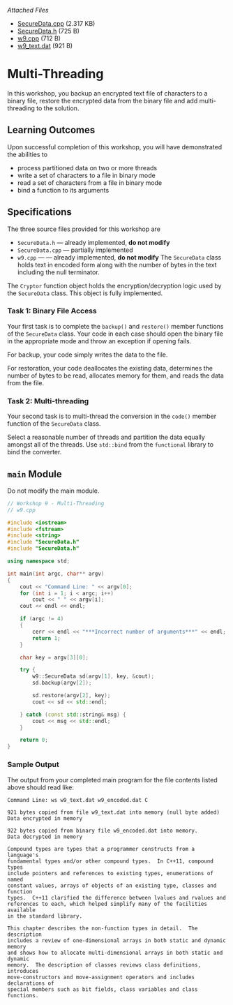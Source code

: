 _Attached Files_
- [SecureData.cpp](SecureData.cpp) (2.317 KB)
- [SecureData.h](SecureData.h) (725 B)
- [w9.cpp](w9.cpp) (712 B)
- [w9_text.dat](w9_text.dat) (921 B)

# Multi-Threading
In this workshop, you backup an encrypted text file of characters to a binary file, restore the encrypted data from the binary file and add multi-threading to the solution.

## Learning Outcomes
Upon successful completion of this workshop, you will have demonstrated the abilities to
- process partitioned data on two or more threads
- write a set of characters to a file in binary mode
- read a set of characters from a file in binary mode
- bind a function to its arguments

## Specifications
The three source files provided for this workshop are

- `SecureData.h` — already implemented, **do not modify**
- `SecureData.cpp` — partially implemented
- `w9.cpp` — — already implemented, **do not modify**
The `SecureData` class holds text in encoded form along with the number of bytes in the text including the null terminator.

The `Cryptor` function object holds the encryption/decryption logic used by the  `SecureData` class. This object is fully implemented.

### Task 1: Binary File Access
Your first task is to complete the `backup()` and `restore()` member functions of the `SecureData` class. Your code in each case should open the binary file in the appropriate mode and throw an exception if opening fails.

For backup, your code simply writes the data to the file.

For restoration, your code deallocates the existing data, determines the number of bytes to be read, allocates memory for them, and reads the data from the file.

### Task 2: Multi-threading
Your second task is to multi-thread the conversion in the `code()` member function of the `SecureData` class.

Select a reasonable number of threads and partition the data equally amongst all of the threads. Use `std::bind` from the `functional` library to bind the converter.

## `main` Module
Do not modify the main module.

```cpp
// Workshop 9 - Multi-Threading
// w9.cpp

#include <iostream>
#include <fstream>
#include <string>
#include "SecureData.h"
#include "SecureData.h"

using namespace std;

int main(int argc, char** argv)
{
    cout << "Command Line: " << argv[0];
    for (int i = 1; i < argc; i++)
        cout << " " << argv[i];
    cout << endl << endl;

    if (argc != 4)
    {
        cerr << endl << "***Incorrect number of arguments***" << endl;
        return 1;
    }

    char key = argv[3][0];

    try {
        w9::SecureData sd(argv[1], key, &cout);
        sd.backup(argv[2]);

        sd.restore(argv[2], key);
        cout << sd << std::endl;

    } catch (const std::string& msg) {
        cout << msg << std::endl;
    }

    return 0;
}
```

### Sample Output
The output from your completed main program for the file contents listed above should read like:

```
Command Line: ws w9_text.dat w9_encoded.dat C

921 bytes copied from file w9_text.dat into memory (null byte added)
Data encrypted in memory

922 bytes copied from binary file w9_encoded.dat into memory.
Data decrypted in memory

Compound types are types that a programmer constructs from a language's
fundamental types and/or other compound types.  In C++11, compound types
include pointers and references to existing types, enumerations of named
constant values, arrays of objects of an existing type, classes and function
types.  C++11 clarified the difference between lvalues and rvalues and
references to each, which helped simplify many of the facilities available
in the standard library.

This chapter describes the non-function types in detail.  The description
includes a review of one-dimensional arrays in both static and dynamic memory
and shows how to allocate multi-dimensional arrays in both static and dynamic
memory.  The description of classes reviews class definitions, introduces
move-constructors and move-assignment operators and includes declarations of
special members such as bit fields, class variables and class functions.
```
